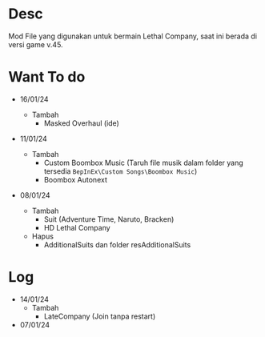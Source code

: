 # Desc
Mod File yang digunakan untuk bermain Lethal Company, saat ini berada di versi game v.45. 

# Want To do
* 16/01/24
  * Tambah
    * Masked Overhaul (ide)

* 11/01/24
  * Tambah
    * Custom Boombox Music (Taruh file musik dalam folder yang tersedia `BepInEx\Custom Songs\Boombox Music`)
    * Boombox Autonext

* 08/01/24
  * Tambah
    * Suit (Adventure Time, Naruto, Bracken)
    * HD Lethal Company
  * Hapus
    * AdditionalSuits dan folder resAdditionalSuits

# Log
* 14/01/24
  * Tambah
      * LateCompany (Join tanpa restart)
* 07/01/24
